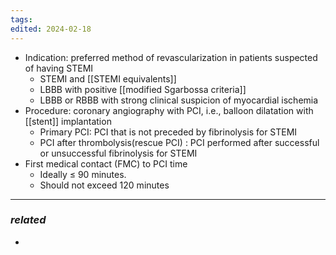 ```yaml
---
tags: 
edited: 2024-02-18
---
```

- Indication: preferred method of revascularization in patients suspected of having STEMI
	- STEMI and [[STEMI equivalents]]
	- LBBB with positive [[modified Sgarbossa criteria]]
	- LBBB or RBBB with strong clinical suspicion of myocardial ischemia
- Procedure: coronary angiography with PCI, i.e., balloon dilatation with [[stent]] implantation
	- Primary PCI: PCI that is not preceded by fibrinolysis for STEMI
	- PCI after thrombolysis(rescue PCI) : PCI performed after successful or unsuccessful fibrinolysis for STEMI 
- First medical contact (FMC) to PCI time
	- Ideally ≤ 90 minutes.
	- Should not exceed 120 minutes

---
### *related*
- 